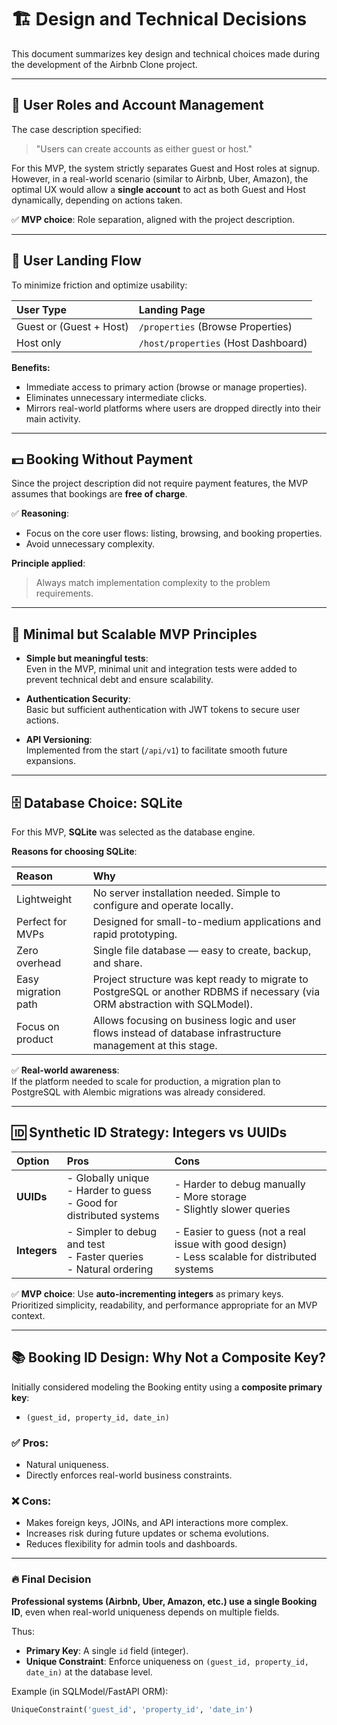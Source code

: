# 🏗️ Design and Technical Decisions

This document summarizes key design and technical choices made during the development of the Airbnb Clone project.

---

## 👤 User Roles and Account Management

The case description specified:

> "Users can create accounts as either guest or host."

For this MVP, the system strictly separates Guest and Host roles at signup.  
However, in a real-world scenario (similar to Airbnb, Uber, Amazon), the optimal UX would allow a **single account** to act as both Guest and Host dynamically, depending on actions taken.

✅ **MVP choice**: Role separation, aligned with the project description.

---

## 🚪 User Landing Flow

To minimize friction and optimize usability:

| User Type | Landing Page |
|:---|:---|
| Guest or (Guest + Host) | `/properties` (Browse Properties) |
| Host only | `/host/properties` (Host Dashboard) |

**Benefits:**
- Immediate access to primary action (browse or manage properties).
- Eliminates unnecessary intermediate clicks.
- Mirrors real-world platforms where users are dropped directly into their main activity.

---

## 💵 Booking Without Payment

Since the project description did not require payment features, the MVP assumes that bookings are **free of charge**.

✅ **Reasoning**:
- Focus on the core user flows: listing, browsing, and booking properties.
- Avoid unnecessary complexity.

**Principle applied**:  
> Always match implementation complexity to the problem requirements.

---

## 🧱 Minimal but Scalable MVP Principles

- **Simple but meaningful tests**:  
  Even in the MVP, minimal unit and integration tests were added to prevent technical debt and ensure scalability.

- **Authentication Security**:  
  Basic but sufficient authentication with JWT tokens to secure user actions.

- **API Versioning**:  
  Implemented from the start (`/api/v1`) to facilitate smooth future expansions.

---

## 🗄️ Database Choice: SQLite

For this MVP, **SQLite** was selected as the database engine.

**Reasons for choosing SQLite**:

| Reason | Why |
|:---|:---|
| Lightweight | No server installation needed. Simple to configure and operate locally. |
| Perfect for MVPs | Designed for small-to-medium applications and rapid prototyping. |
| Zero overhead | Single file database — easy to create, backup, and share. |
| Easy migration path | Project structure was kept ready to migrate to PostgreSQL or another RDBMS if necessary (via ORM abstraction with SQLModel). |
| Focus on product | Allows focusing on business logic and user flows instead of database infrastructure management at this stage. |

✅ **Real-world awareness**:  
If the platform needed to scale for production, a migration plan to PostgreSQL with Alembic migrations was already considered.

---

## 🆔 Synthetic ID Strategy: Integers vs UUIDs

| Option | Pros | Cons |
|:---|:---|:---|
| **UUIDs** | - Globally unique<br>- Harder to guess<br>- Good for distributed systems | - Harder to debug manually<br>- More storage<br>- Slightly slower queries |
| **Integers** | - Simpler to debug and test<br>- Faster queries<br>- Natural ordering | - Easier to guess (not a real issue with good design)<br>- Less scalable for distributed systems |

✅ **MVP choice**: Use **auto-incrementing integers** as primary keys.  
Prioritized simplicity, readability, and performance appropriate for an MVP context.

---

## 📚 Booking ID Design: Why Not a Composite Key?

Initially considered modeling the Booking entity using a **composite primary key**:

- `(guest_id, property_id, date_in)`

### ✅ Pros:
- Natural uniqueness.
- Directly enforces real-world business constraints.

### ❌ Cons:
- Makes foreign keys, JOINs, and API interactions more complex.
- Increases risk during future updates or schema evolutions.
- Reduces flexibility for admin tools and dashboards.

---

### 🔥 Final Decision

**Professional systems (Airbnb, Uber, Amazon, etc.) use a single Booking ID**, even when real-world uniqueness depends on multiple fields.

Thus:

- **Primary Key**: A single `id` field (integer).
- **Unique Constraint**: Enforce uniqueness on `(guest_id, property_id, date_in)` at the database level.

Example (in SQLModel/FastAPI ORM):

```python
UniqueConstraint('guest_id', 'property_id', 'date_in')